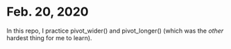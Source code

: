 # Feb. 20, 2020

In this repo, I practice pivot_wider() and pivot_longer() (which was the *other* hardest thing for me to learn). 
